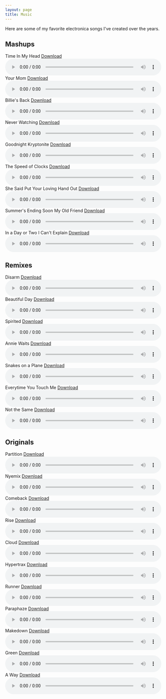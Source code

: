 ```yaml
---
layout: page
title: Music
---
```


Here are some of my favorite electronica songs I've created over the years.

## Mashups


<div class="audio-player">
  <div class="title-download-container">
    <span>Time In My Head</span>
    <a href="https://www.dropbox.com/s/8sxv5hv29jibzkn/04%20Time%20In%20My%20Head.mp3?dl=1" class="download-link">Download</a>
  </div>
  <audio controls style="width:100%;">
    <source src="https://www.dropbox.com/s/8sxv5hv29jibzkn/04%20Time%20In%20My%20Head.mp3?dl=1" type="audio/mpeg">
  </audio>
</div>


<div class="audio-player">
  <div class="title-download-container">
    <span>Your Mom</span>
    <a href="https://www.dropbox.com/s/bmaz7s355zgj7di/02%20Your%20Mom.mp3?dl=1" class="download-link">Download</a>
  </div>
  <audio controls style="width:100%;">
    <source src="https://www.dropbox.com/s/bmaz7s355zgj7di/02%20Your%20Mom.mp3?dl=1" type="audio/mpeg">
  </audio>
</div>


<div class="audio-player">
  <div class="title-download-container">
    <span>Billie's Back</span>
    <a href="/downloads/Billie's Back.mp3" class="download-link" download="Jace Browning - Billie's Back.mp3">Download</a>
  </div>
  <audio controls style="width:100%;">
    <source src="/downloads/Billie's%20Back.mp3" type="audio/mpeg">
  </audio>
</div>


<div class="audio-player">
  <div class="title-download-container">
    <span>Never Watching</span>
    <a href="https://www.dropbox.com/s/9t6ho7ksab5q5hj/03%20Never%20Watching.mp3?dl=1" class="download-link">Download</a>
  </div>
  <audio controls style="width:100%;">
    <source src="https://www.dropbox.com/s/9t6ho7ksab5q5hj/03%20Never%20Watching.mp3?dl=1" type="audio/mpeg">
  </audio>
</div>


<div class="audio-player">
  <div class="title-download-container">
    <span>Goodnight Kryptonite</span>
    <a href="https://www.dropbox.com/s/phm9xqnf3p3j5zu/Goodnight%20Kryptonite.mp3?dl=1" class="download-link">Download</a>
  </div>
  <audio controls style="width:100%;">
    <source src="https://www.dropbox.com/s/phm9xqnf3p3j5zu/Goodnight%20Kryptonite.mp3?dl=1" type="audio/mpeg">
  </audio>
</div>


<div class="audio-player">
  <div class="title-download-container">
    <span>The Speed of Clocks</span>
    <a href="https://www.dropbox.com/s/264dxi260kjv7xd/01%20The%20Speed%20of%20Clocks.mp3?dl=1" class="download-link">Download</a>
  </div>
  <audio controls style="width:100%;">
    <source src="https://www.dropbox.com/s/264dxi260kjv7xd/01%20The%20Speed%20of%20Clocks.mp3?dl=1" type="audio/mpeg">
  </audio>
</div>


<div class="audio-player">
  <div class="title-download-container">
    <span>She Said Put Your Loving Hand Out</span>
    <a href="https://www.dropbox.com/s/ox59wg6333i0ea1/07%20She%20Said%20Put%20Your%20Loving%20Hand%20Out.mp3?dl=1" class="download-link">Download</a>
  </div>
  <audio controls style="width:100%;">
    <source src="https://www.dropbox.com/s/ox59wg6333i0ea1/07%20She%20Said%20Put%20Your%20Loving%20Hand%20Out.mp3?dl=1" type="audio/mpeg">
  </audio>
</div>


<div class="audio-player">
  <div class="title-download-container">
    <span>Summer's Ending Soon My Old Friend</span>
    <a href="https://www.dropbox.com/s/kp32d9l8c38u1a0/05%20Summer%27s%20Ending%20Soon%20My%20Old%20Friend.mp3?dl=1" class="download-link">Download</a>
  </div>
  <audio controls style="width:100%;">
    <source src="https://www.dropbox.com/s/kp32d9l8c38u1a0/05%20Summer%27s%20Ending%20Soon%20My%20Old%20Friend.mp3?dl=1" type="audio/mpeg">
  </audio>
</div>


<div class="audio-player">
  <div class="title-download-container">
    <span>In a Day or Two I Can't Explain</span>
    <a href="https://www.dropbox.com/s/xk28vvwjgbdioff/06%20In%20a%20Day%20or%20Two%20I%20Can%27t%20Explain.mp3?dl=1" class="download-link">Download</a>
  </div>
  <audio controls style="width:100%;">
    <source src="https://www.dropbox.com/s/xk28vvwjgbdioff/06%20In%20a%20Day%20or%20Two%20I%20Can%27t%20Explain.mp3?dl=1" type="audio/mpeg">
  </audio>
</div>


## Remixes


<div class="audio-player">
  <div class="title-download-container">
    <span>Disarm</span>
    <a href="https://www.dropbox.com/s/rototplfeuclcic/07%20Disarm%20%5BRemix%5D.mp3?dl=1" class="download-link">Download</a>
  </div>
  <audio controls style="width:100%;">
    <source src="https://www.dropbox.com/s/rototplfeuclcic/07%20Disarm%20%5BRemix%5D.mp3?dl=1" type="audio/mpeg">
  </audio>
</div>


<div class="audio-player">
  <div class="title-download-container">
    <span>Beautiful Day</span>
    <a href="https://www.dropbox.com/s/fflbvvs4hvkvsi1/03%20Beautiful%20Day%20%5BRemix%5D.mp3?dl=1" class="download-link">Download</a>
  </div>
  <audio controls style="width:100%;">
    <source src="https://www.dropbox.com/s/fflbvvs4hvkvsi1/03%20Beautiful%20Day%20%5BRemix%5D.mp3?dl=1" type="audio/mpeg">
  </audio>
</div>


<div class="audio-player">
  <div class="title-download-container">
    <span>Spirited</span>
    <a href="https://www.dropbox.com/s/90omy1lj4gahj4f/04%20Spirited.mp3?dl=1" class="download-link">Download</a>
  </div>
  <audio controls style="width:100%;">
    <source src="https://www.dropbox.com/s/90omy1lj4gahj4f/04%20Spirited.mp3?dl=1" type="audio/mpeg">
  </audio>
</div>


<div class="audio-player">
  <div class="title-download-container">
    <span>Annie Waits</span>
    <a href="https://www.dropbox.com/s/3hmathh09awmath/01%20Annie%20Waits%20%5BRemix%5D.mp3?dl=1" class="download-link">Download</a>
  </div>
  <audio controls style="width:100%;">
    <source src="https://www.dropbox.com/s/3hmathh09awmath/01%20Annie%20Waits%20%5BRemix%5D.mp3?dl=1" type="audio/mpeg">
  </audio>
</div>


<div class="audio-player">
  <div class="title-download-container">
    <span>Snakes on a Plane</span>
    <a href="https://www.dropbox.com/s/hw0hjx14imlxhum/06%20Snakes%20on%20a%20Plane%20%5BRemix%5D.mp3?dl=1" class="download-link">Download</a>
  </div>
  <audio controls style="width:100%;">
    <source src="https://www.dropbox.com/s/hw0hjx14imlxhum/06%20Snakes%20on%20a%20Plane%20%5BRemix%5D.mp3?dl=1" type="audio/mpeg">
  </audio>
</div>


<div class="audio-player">
  <div class="title-download-container">
    <span>Everytime You Touch Me</span>
    <a href="https://www.dropbox.com/s/tekppvfags3eu8n/05%20Everytime%20You%20Touch%20Me%20%5BRemix%5D.mp3?dl=1" class="download-link">Download</a>
  </div>
  <audio controls style="width:100%;">
    <source src="https://www.dropbox.com/s/tekppvfags3eu8n/05%20Everytime%20You%20Touch%20Me%20%5BRemix%5D.mp3?dl=1" type="audio/mpeg">
  </audio>
</div>


<div class="audio-player">
  <div class="title-download-container">
    <span>Not the Same</span>
    <a href="https://www.dropbox.com/s/x6ogus8815qqx19/02%20Not%20the%20Same%20%5BRemix%5D.mp3?dl=1" class="download-link">Download</a>
  </div>
  <audio controls style="width:100%;">
    <source src="https://www.dropbox.com/s/x6ogus8815qqx19/02%20Not%20the%20Same%20%5BRemix%5D.mp3?dl=1" type="audio/mpeg">
  </audio>
</div>


## Originals


<div class="audio-player">
  <div class="title-download-container">
    <span>Partition</span>
    <a href="https://www.dropbox.com/s/a3epf05uubl6w87/11%20Partition.mp3?dl=1" class="download-link">Download</a>
  </div>
  <audio controls style="width:100%;">
    <source src="https://www.dropbox.com/s/a3epf05uubl6w87/11%20Partition.mp3?dl=1" type="audio/mpeg">
  </audio>
</div>


<div class="audio-player">
  <div class="title-download-container">
    <span>Nyemix</span>
    <a href="https://www.dropbox.com/s/061imz0n7swqxp1/12%20Nyemix.mp3?dl=1w" class="download-link">Download</a>
  </div>
  <audio controls style="width:100%;">
    <source src="https://www.dropbox.com/s/061imz0n7swqxp1/12%20Nyemix.mp3?dl=1w" type="audio/mpeg">
  </audio>
</div>


<div class="audio-player">
  <div class="title-download-container">
    <span>Comeback</span>
    <a href="https://www.dropbox.com/s/tum5ambc1uhcsqc/07%20Comeback.mp3?dl=1" class="download-link">Download</a>
  </div>
  <audio controls style="width:100%;">
    <source src="https://www.dropbox.com/s/tum5ambc1uhcsqc/07%20Comeback.mp3?dl=1" type="audio/mpeg">
  </audio>
</div>


<div class="audio-player">
  <div class="title-download-container">
    <span>Rise</span>
    <a href="https://www.dropbox.com/s/nvp52sq0lmur3el/05%20Rise.mp3?dl=1" class="download-link">Download</a>
  </div>
  <audio controls style="width:100%;">
    <source src="https://www.dropbox.com/s/nvp52sq0lmur3el/05%20Rise.mp3?dl=1" type="audio/mpeg">
  </audio>
</div>


<div class="audio-player">
  <div class="title-download-container">
    <span>Cloud</span>
    <a href="https://www.dropbox.com/s/9nequ6x8v769zd0/09%20Cloud.mp3?dl=1" class="download-link">Download</a>
  </div>
  <audio controls style="width:100%;">
    <source src="https://www.dropbox.com/s/9nequ6x8v769zd0/09%20Cloud.mp3?dl=1" type="audio/mpeg">
  </audio>
</div>


<div class="audio-player">
  <div class="title-download-container">
    <span>Hypertrax</span>
    <a href="https://www.dropbox.com/s/pt74wcg98ci02jy/01%20Hypertrax.mp3?dl=1" class="download-link">Download</a>
  </div>
  <audio controls style="width:100%;">
    <source src="https://www.dropbox.com/s/pt74wcg98ci02jy/01%20Hypertrax.mp3?dl=1" type="audio/mpeg">
  </audio>
</div>


<div class="audio-player">
  <div class="title-download-container">
    <span>Runner</span>
    <a href="https://www.dropbox.com/s/3z5isd90twgj0pm/10%20Runner.mp3?dl=1" class="download-link">Download</a>
  </div>
  <audio controls style="width:100%;">
    <source src="https://www.dropbox.com/s/3z5isd90twgj0pm/10%20Runner.mp3?dl=1" type="audio/mpeg">
  </audio>
</div>


<div class="audio-player">
  <div class="title-download-container">
    <span>Paraphaze</span>
    <a href="https://www.dropbox.com/s/snezt8boh0h0b90/04%20Paraphaze.mp3?dl=1" class="download-link">Download</a>
  </div>
  <audio controls style="width:100%;">
    <source src="https://www.dropbox.com/s/snezt8boh0h0b90/04%20Paraphaze.mp3?dl=1" type="audio/mpeg">
  </audio>
</div>


<div class="audio-player">
  <div class="title-download-container">
    <span>Makedown</span>
    <a href="https://www.dropbox.com/s/vawrmc0qulofaav/13%20Makedown.mp3?dl=1" class="download-link">Download</a>
  </div>
  <audio controls style="width:100%;">
    <source src="https://www.dropbox.com/s/vawrmc0qulofaav/13%20Makedown.mp3?dl=1" type="audio/mpeg">
  </audio>
</div>


<div class="audio-player">
  <div class="title-download-container">
    <span>Green</span>
    <a href="https://www.dropbox.com/s/rem8vmypvkjzvjt/14%20Green.mp3?dl=1" class="download-link">Download</a>
  </div>
  <audio controls style="width:100%;">
    <source src="https://www.dropbox.com/s/rem8vmypvkjzvjt/14%20Green.mp3?dl=1" type="audio/mpeg">
  </audio>
</div>


<div class="audio-player">
  <div class="title-download-container">
    <span>A Way</span>
    <a href="https://www.dropbox.com/s/09e0t74bim0y9bc/15%20A%20Way.mp3?dl=1" class="download-link">Download</a>
  </div>
  <audio controls style="width:100%;">
    <source src="https://www.dropbox.com/s/09e0t74bim0y9bc/15%20A%20Way.mp3?dl=1" type="audio/mpeg">
  </audio>
</div>

